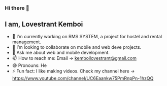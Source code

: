 ### Hi there 👋

## I am, Lovestrant Kemboi

- 🔭 I’m currently working on RMS SYSTEM, a project for hostel and rental management.
- 👯 I’m looking to collaborate on mobile and web deve projects.
- 💬 Ask me about web and mobile development.
- 📫 How to reach me: Email -> kemboilovestrant@gmail.com
- 😄 Pronouns: He
- ⚡ Fun fact: I like making videos. Check my channel here -> https://www.youtube.com/channel/UC6Eaankw75PmRnpPn-1hzQQ

